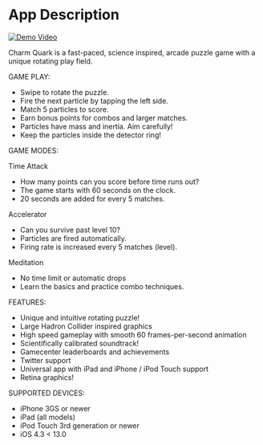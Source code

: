 # App Description

[![Demo Video](https://img.youtube.com/vi/jvOKCsPnlBA/0.jpg)](https://www.youtube.com/watch?v=jvOKCsPnlBA)

Charm Quark is a fast-paced, science inspired, arcade puzzle game with a unique rotating play field.

GAME PLAY:
* Swipe to rotate the puzzle.
* Fire the next particle by tapping the left side.
* Match 5 particles to score.
* Earn bonus points for combos and larger matches.
* Particles have mass and inertia. Aim carefully!
* Keep the particles inside the detector ring!

GAME MODES:

Time Attack
* How many points can you score before time runs out?
* The game starts with 60 seconds on the clock.
* 20 seconds are added for every 5 matches.

Accelerator
* Can you survive past level 10?
* Particles are fired automatically.
* Firing rate is increased every 5 matches (level).

Meditation
* No time limit or automatic drops
* Learn the basics and practice combo techniques.

FEATURES:
* Unique and intuitive rotating puzzle!
* Large Hadron Collider inspired graphics
* High speed gameplay with smooth 60 frames-per-second animation
* Scientifically calibrated soundtrack!
* Gamecenter leaderboards and achievements
* Twitter support
* Universal app with iPad and iPhone / iPod Touch support
* Retina graphics!

SUPPORTED DEVICES:
* iPhone 3GS or newer
* iPad (all models)
* iPod Touch 3rd generation or newer
* iOS 4.3 < 13.0
